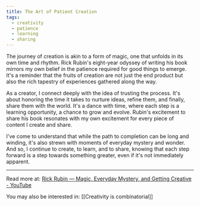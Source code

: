 ```yaml
---
title: The Art of Patient Creation
tags:
  - creativity
  - patience
  - learning
  - sharing
---
```

The journey of creation is akin to a form of magic, one that unfolds in its own time and rhythm. Rick Rubin's eight-year odyssey of writing his book mirrors my own belief in the patience required for good things to emerge. It's a reminder that the fruits of creation are not just the end product but also the rich tapestry of experiences gathered along the way.

As a creator, I connect deeply with the idea of trusting the process. It's about honoring the time it takes to nurture ideas, refine them, and finally, share them with the world. It's a dance with time, where each step is a learning opportunity, a chance to grow and evolve. Rubin's excitement to share his book resonates with my own excitement for every piece of content I create and share.

I've come to understand that while the path to completion can be long and winding, it's also strewn with moments of everyday mystery and wonder. And so, I continue to create, to learn, and to share, knowing that each step forward is a step towards something greater, even if it's not immediately apparent.

----

Read more at: [Rick Rubin — Magic, Everyday Mystery, and Getting Creative - YouTube](https://www.youtube.com/watch?v=QReC6tvrARA)

You may also be interested in: [[Creativity is combinatorial]]